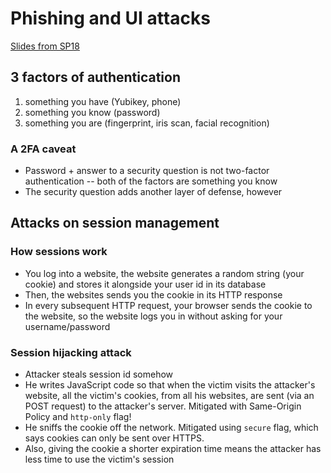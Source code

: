 # Phishing and UI attacks

[Slides from SP18](http://www-inst.cs.berkeley.edu/~cs161/sp18/slides/4.12.phishingUIattacks.pdf)

## 3 factors of authentication
1. something you have (Yubikey, phone)
2. something you know (password)
3. something you are (fingerprint, iris scan, facial recognition)

### A 2FA caveat

- Password + answer to a security question is not two-factor authentication --
both of the factors are something you know
- The security question adds another layer of defense, however

## Attacks on session management

### How sessions work
- You log into a website, the website generates a random string (your cookie) and stores it alongside your user id in its database
- Then, the websites sends you the cookie in its HTTP response
- In every subsequent HTTP request, your browser sends the cookie to the
  website, so the website logs you in without asking for your username/password

### Session hijacking attack
- Attacker steals session id somehow
- He writes JavaScript code so that when the victim visits the attacker's website, all the victim's cookies, from all his websites, are sent (via an POST request) to the attacker's server. Mitigated with Same-Origin Policy and `http-only` flag!
- He sniffs the cookie off the network. Mitigated using `secure` flag, which
  says cookies can only be sent over HTTPS.
- Also, giving the cookie a shorter expiration time means the attacker has less
  time to use the victim's session
